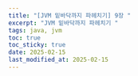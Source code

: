 ```yaml
---
title: "[JVM 밑바닥까지 파헤치기] 9장 "
excerpt: "JVM 밑바닥까지 파헤치기 "
tags: java, jvm
toc: true
toc_sticky: true
date: 2025-02-15
last_modified_at: 2025-02-15
---
```

